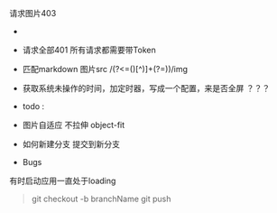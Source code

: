 请求图片403
- <meta name="referrer" content="no-referrer"/>

- 请求全部401 所有请求都需要带Token

- 匹配markdown 图片src /(?<=\()[^\)]+(?=\))/img

- 获取系统未操作的时间，加定时器，写成一个配置，来是否全屏 ？？？

- todo : 

- 图片自适应 不拉伸 object-fit

- 如何新建分支 提交到新分支

* Bugs

有时启动应用一直处于loading

> git checkout -b branchName
> git push

